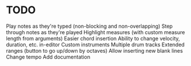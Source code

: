 # TODO

Play notes as they're typed (non-blocking and non-overlapping)
Step through notes as they're played
Highlight measures (with custom measure length from arguments)
Easier chord insertion
Ability to change velocity, duration, etc. in-editor
Custom instruments
Multiple drum tracks
Extended ranges (button to go up/down by octaves)
Allow inserting new blank lines
Change tempo
Add documentation
